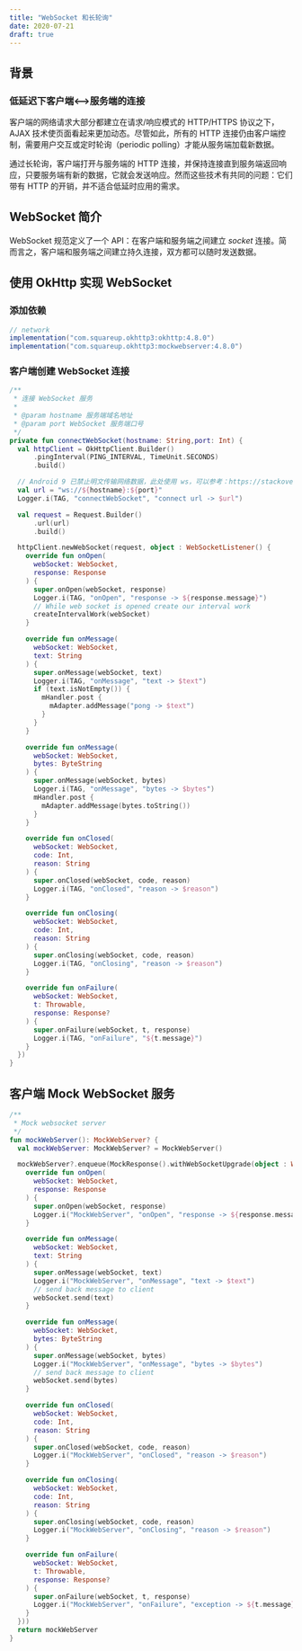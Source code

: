 ```yaml
---
title: "WebSocket 和长轮询"
date: 2020-07-21
draft: true
---
```


## 背景

### 低延迟下客户端<-->服务端的连接

客户端的网络请求大部分都建立在请求/响应模式的 HTTP/HTTPS 协议之下，AJAX 技术使页面看起来更加动态。尽管如此，所有的 HTTP 连接仍由客户端控制，需要用户交互或定时轮询（periodic polling）才能从服务端加载新数据。

通过长轮询，客户端打开与服务端的 HTTP 连接，并保持连接直到服务端返回响应，只要服务端有新的数据，它就会发送响应。然而这些技术有共同的问题：它们带有 HTTP 的开销，并不适合低延时应用的需求。

## WebSocket 简介

WebSocket 规范定义了一个 API：在客户端和服务端之间建立 *socket* 连接。简而言之，客户端和服务端之间建立持久连接，双方都可以随时发送数据。

## 使用 OkHttp 实现 WebSocket

### 添加依赖

``` groovy
// network
implementation("com.squareup.okhttp3:okhttp:4.8.0")
implementation("com.squareup.okhttp3:mockwebserver:4.8.0")
```

### 客户端创建 WebSocket 连接

``` kotlin
/**
 * 连接 WebSocket 服务
 *
 * @param hostname 服务端域名地址
 * @param port WebSocket 服务端口号
 */
private fun connectWebSocket(hostname: String,port: Int) {
  val httpClient = OkHttpClient.Builder()
      .pingInterval(PING_INTERVAL, TimeUnit.SECONDS)
      .build()

  // Android 9 已禁止明文传输网络数据，此处使用 ws，可以参考：https://stackoverflow.com/a/50834600
  val url = "ws://${hostname}:${port}"
  Logger.i(TAG, "connectWebSocket", "connect url -> $url")

  val request = Request.Builder()
      .url(url)
      .build()

  httpClient.newWebSocket(request, object : WebSocketListener() {
    override fun onOpen(
      webSocket: WebSocket,
      response: Response
    ) {
      super.onOpen(webSocket, response)
      Logger.i(TAG, "onOpen", "response -> ${response.message}")
      // While web socket is opened create our interval work
      createIntervalWork(webSocket)
    }

    override fun onMessage(
      webSocket: WebSocket,
      text: String
    ) {
      super.onMessage(webSocket, text)
      Logger.i(TAG, "onMessage", "text -> $text")
      if (text.isNotEmpty()) {
        mHandler.post {
          mAdapter.addMessage("pong -> $text")
        }
      }
    }

    override fun onMessage(
      webSocket: WebSocket,
      bytes: ByteString
    ) {
      super.onMessage(webSocket, bytes)
      Logger.i(TAG, "onMessage", "bytes -> $bytes")
      mHandler.post {
        mAdapter.addMessage(bytes.toString())
      }
    }

    override fun onClosed(
      webSocket: WebSocket,
      code: Int,
      reason: String
    ) {
      super.onClosed(webSocket, code, reason)
      Logger.i(TAG, "onClosed", "reason -> $reason")
    }

    override fun onClosing(
      webSocket: WebSocket,
      code: Int,
      reason: String
    ) {
      super.onClosing(webSocket, code, reason)
      Logger.i(TAG, "onClosing", "reason -> $reason")
    }

    override fun onFailure(
      webSocket: WebSocket,
      t: Throwable,
      response: Response?
    ) {
      super.onFailure(webSocket, t, response)
      Logger.i(TAG, "onFailure", "${t.message}")
    }
  })
}
```

## 客户端 Mock WebSocket 服务

``` kotlin
/**
 * Mock websocket server
 */
fun mockWebServer(): MockWebServer? {
  val mockWebServer: MockWebServer? = MockWebServer()

  mockWebServer?.enqueue(MockResponse().withWebSocketUpgrade(object : WebSocketListener() {
    override fun onOpen(
      webSocket: WebSocket,
      response: Response
    ) {
      super.onOpen(webSocket, response)
      Logger.i("MockWebServer", "onOpen", "response -> ${response.message}")
    }

    override fun onMessage(
      webSocket: WebSocket,
      text: String
    ) {
      super.onMessage(webSocket, text)
      Logger.i("MockWebServer", "onMessage", "text -> $text")
      // send back message to client
      webSocket.send(text)
    }

    override fun onMessage(
      webSocket: WebSocket,
      bytes: ByteString
    ) {
      super.onMessage(webSocket, bytes)
      Logger.i("MockWebServer", "onMessage", "bytes -> $bytes")
      // send back message to client
      webSocket.send(bytes)
    }

    override fun onClosed(
      webSocket: WebSocket,
      code: Int,
      reason: String
    ) {
      super.onClosed(webSocket, code, reason)
      Logger.i("MockWebServer", "onClosed", "reason -> $reason")
    }

    override fun onClosing(
      webSocket: WebSocket,
      code: Int,
      reason: String
    ) {
      super.onClosing(webSocket, code, reason)
      Logger.i("MockWebServer", "onClosing", "reason -> $reason")
    }

    override fun onFailure(
      webSocket: WebSocket,
      t: Throwable,
      response: Response?
    ) {
      super.onFailure(webSocket, t, response)
      Logger.i("MockWebServer", "onFailure", "exception -> ${t.message}")
    }
  }))
  return mockWebServer
}
```

[cleartextƒ]:https:/stackoverflow.com/questions/45940861/android-8-cleartext-http-traffic-not-permitted
[https]:https://square.github.io/okhttp/https/
[rocks]:https://www.html5rocks.com/en/tutorials/websockets/basics/